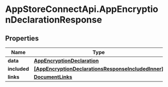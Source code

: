 # AppStoreConnectApi.AppEncryptionDeclarationResponse

## Properties

Name | Type | Description | Notes
------------ | ------------- | ------------- | -------------
**data** | [**AppEncryptionDeclaration**](AppEncryptionDeclaration.md) |  | 
**included** | [**[AppEncryptionDeclarationsResponseIncludedInner]**](AppEncryptionDeclarationsResponseIncludedInner.md) |  | [optional] 
**links** | [**DocumentLinks**](DocumentLinks.md) |  | 


